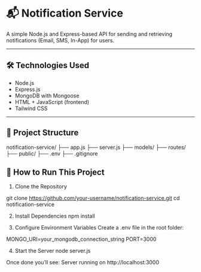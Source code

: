 # 📬 Notification Service

A simple Node.js and Express-based API for sending and retrieving notifications (Email, SMS, In-App) for users.

---

## 🛠️ Technologies Used

- Node.js
- Express.js
- MongoDB with Mongoose
- HTML + JavaScript (frontend)
- Tailwind CSS

---

## 📁 Project Structure

notification-service/
├── app.js
├── server.js
├── models/
├── routes/
├── public/
├── .env
├── .gitignore

## 🚀 How to Run This Project

1. Clone the Repository

git clone https://github.com/your-username/notification-service.git
cd notification-service

2. Install Dependencies
npm install

3. Configure Environment Variables
Create a .env file in the root folder:


MONGO_URI=your_mongodb_connection_string
PORT=3000


4. Start the Server
node server.js


Once done you’ll see:
Server running on http://localhost:3000

